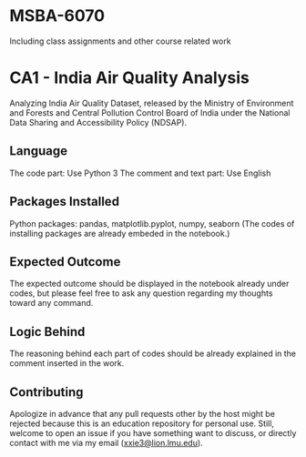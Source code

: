 # MSBA-6070
 Including class assignments and other course related work
 
# CA1 - India Air Quality Analysis

Analyzing India Air Quality Dataset, released by the Ministry of Environment and Forests and Central Pollution Control Board of India under the National Data Sharing and Accessibility Policy (NDSAP).

## Language 

The code part: Use Python 3 
The comment and text part: Use English 

## Packages Installed 
Python packages: 
pandas, matplotlib.pyplot, numpy, seaborn
(The codes of installing packages are already embeded in the notebook.)

## Expected Outcome
The expected outcome should be displayed in the notebook already under codes, but please feel free to ask any question regarding my thoughts toward any command. 

## Logic Behind
The reasoning behind each part of codes should be already explained in the comment inserted in the work. 

## Contributing
Apologize in advance that any pull requests other by the host might be rejected because this is an education repository for personal use. 
Still, welcome to open an issue if you have something want to discuss, or directly contact with me via my email (xxie3@lion.lmu.edu).
